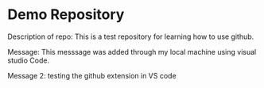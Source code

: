 # Demo Repository

Description of repo: This is a test repository for learning how to use github.

Message: This messsage was added through my local machine using visual studio Code.

Message 2: testing the github extension in VS code 